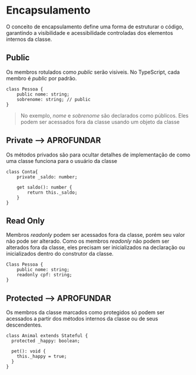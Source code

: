 # Encapsulamento

O conceito de encapsulamento define uma forma de estruturar o código, garantindo a visibilidade e acessibilidade controladas dos elementos internos da classe.

## Public

Os membros rotulados como _public_ serão visiveis. No TypeScript, cada membro é _public_ por padrão. 

```
class Pessoa {
    public nome: string;
    sobrenome: string; // public
}
```

> No exemplo, _nome_ e _sobrenome_ são declarados como públicos. Eles podem ser acessados fora da classe usando um objeto da classe

## Private --> APROFUNDAR

Os métodos privados são para ocultar detalhes de implementação de como uma classe funciona para o usuário da classe

```
class Conta{
    private _saldo: number;

    get saldo(): number {
        return this._saldo; 
    }
}
```

## Read Only

Membros _readonly_ podem ser acessados fora da classe, porém seu valor não pode ser alterado. Como os membros _readonly_ não podem ser alterados fora da classe, eles precisam ser inicializados na declaração ou inicializados dentro do construtor da classe.

```
Class Pessoa { 
    public nome: string; 
    readonly cpf: string; 
} 
```

## Protected --> APROFUNDAR

Os membros da classe marcados como protegidos só podem ser acessados a partir dos métodos internos da classe ou de seus descendentes.

```
class Animal extends Stateful {
  protected _happy: boolean;
 
  pet(): void {
    this._happy = true;
  }
}
```
